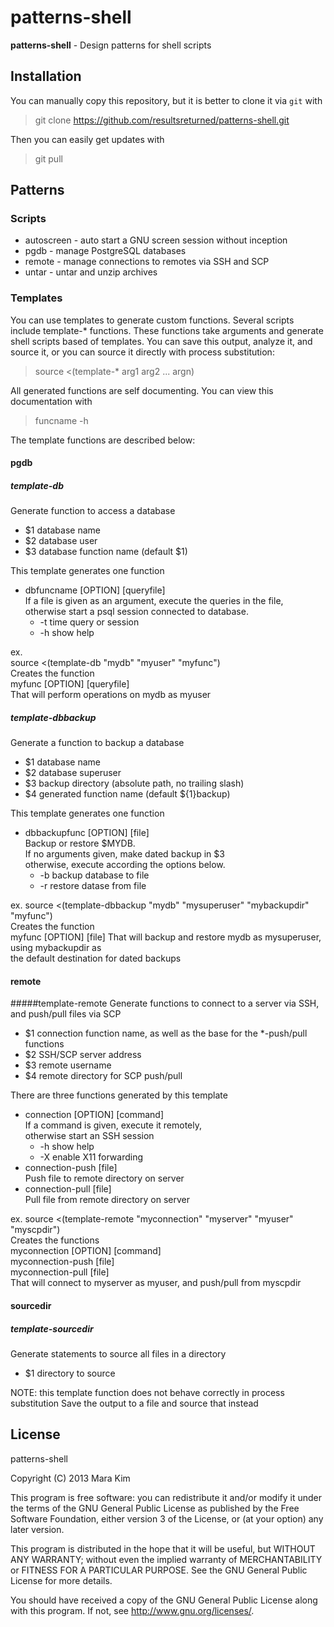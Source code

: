 # patterns-shell

**patterns-shell** - Design patterns for shell scripts


## Installation

You can manually copy this repository, but it is better to clone it via `git` with

>git clone https://github.com/resultsreturned/patterns-shell.git

Then you can easily get updates with

>git pull


## Patterns

### Scripts
* autoscreen - auto start a GNU screen session without inception
* pgdb - manage PostgreSQL databases
* remote - manage connections to remotes via SSH and SCP
* untar - untar and unzip archives

### Templates

You can use templates to generate custom functions.  Several scripts include
template-\* functions.  These functions take arguments and generate shell scripts
based of templates. You can save this output, analyze it, and source it, or you
can source it directly with process substitution:

>source &lt;(template-\* arg1 arg2 ... argn)

All generated functions are self documenting.  You can view this documentation with

>funcname -h

The template functions are described below:

#### pgdb
##### template-db
Generate function to access a database  
  * $1 database name
  * $2 database user
  * $3 database function name (default $1)

This template generates one function
  * dbfuncname [OPTION] [queryfile]  
    If a file is given as an argument, execute the queries in the file,  
    otherwise start a psql session connected to database.
    * -t time query or session
    * -h show help  

ex.  
source &lt;(template-db "mydb" "myuser" "myfunc")  
Creates the function  
    myfunc [OPTION] [queryfile]  
That will perform operations on mydb as myuser

##### template-dbbackup
Generate a function to backup a database
  * $1 database name
  * $2 database superuser
  * $3 backup directory (absolute path, no trailing slash)
  * $4 generated function name (default ${1}backup)

This template generates one function
  * dbbackupfunc [OPTION] [file]  
    Backup or restore $MYDB.  
    If no arguments given, make dated backup in $3  
    otherwise, execute according the options below.  
    * -b backup database to file
    * -r restore datase from file

ex.
source &lt;(template-dbbackup "mydb" "mysuperuser" "mybackupdir" "myfunc")  
Creates the function  
    myfunc [OPTION] [file]
That will backup and restore mydb as mysuperuser, using mybackupdir as  
the default destination for dated backups


#### remote
#####template-remote
Generate functions to connect to a server via SSH, and push/pull files via SCP
* $1 connection function name, as well as the base for the \*-push/pull functions
* $2 SSH/SCP server address
* $3 remote username
* $4 remote directory for SCP push/pull

There are three functions generated by this template
  * connection [OPTION] [command]  
    If a command is given, execute it remotely,  
    otherwise start an SSH session
    * -h show help
    * -X enable X11 forwarding
  * connection-push [file]  
    Push file to remote directory on server
  * connection-pull [file]  
    Pull file from remote directory on server

ex.
source &lt;(template-remote "myconnection" "myserver" "myuser" "myscpdir")  
Creates the functions  
    myconnection [OPTION] [command]  
    myconnection-push [file]  
    myconnection-pull [file]  
That will connect to myserver as myuser, and push/pull from myscpdir


#### sourcedir
##### template-sourcedir
Generate statements to source all files in a directory
* $1 directory to source

NOTE: this template function does not behave correctly in process substitution
Save the output to a file and source that instead


## License

patterns-shell

Copyright (C) 2013  Mara Kim

This program is free software: you can redistribute it and/or modify
it under the terms of the GNU General Public License as published by
the Free Software Foundation, either version 3 of the License, or
(at your option) any later version.

This program is distributed in the hope that it will be useful,
but WITHOUT ANY WARRANTY; without even the implied warranty of
MERCHANTABILITY or FITNESS FOR A PARTICULAR PURPOSE.  See the
GNU General Public License for more details.

You should have received a copy of the GNU General Public License
along with this program.  If not, see <http://www.gnu.org/licenses/>.
